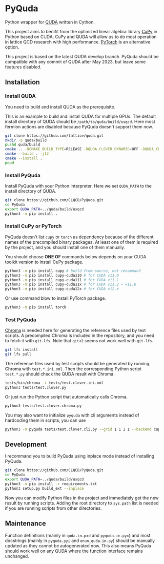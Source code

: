 # PyQuda

Python wrapper for [QUDA](https://github.com/lattice/quda) written in Cython.

This project aims to benifit from the optimized linear algebra library [CuPy](https://github.com/cupy/cupy) in Python based on CUDA. CuPy and QUDA will allow us to do most operation in lattice QCD research with high performance. [PyTorch](https://github.com/pytorch/pytorch) is an alternative option.

This project is based on the latest QUDA develop branch. PyQuda should be compatible with any commit of QUDA after May 2023, but leave some features disabled.

## Installation

### Install QUDA

You need to build and install QUDA as the prerequisite.

This is an example to build and install QUDA for multiple GPUs. The default install directory of QUDA should be `/path/to/quda/build/usqcd`. Here most fermion actions are disabled because PyQuda doesn't support them now.

```bash
git clone https://github.com/lattice/quda.git
mkdir -p quda/build
pushd quda/build
cmake .. -DCMAKE_BUILD_TYPE=RELEASE -DQUDA_CLOVER_DYNAMIC=OFF -DQUDA_CLOVER_RECONSTRUCT=OFF -DQUDA_DIRAC_DOMAIN_WALL=OFF -DQUDA_DIRAC_NDEG_TWISTED_CLOVER=OFF -DQUDA_DIRAC_NDEG_TWISTED_MASS=OFF -DQUDA_DIRAC_TWISTED_CLOVER=OFF -DQUDA_DIRAC_TWISTED_MASS=OFF -DQUDA_MULTIGRID=ON -DQUDA_MPI=ON -DQUDA_LAPLACE=ON
cmake --build . -j12
cmake --install .
popd
```

### Install PyQuda

Install PyQuda with your Python interpreter.
Here we set `QUDA_PATH` to the install directory of QUDA.

```bash
git clone https://github.com/CLQCD/PyQuda.git
cd PyQuda
export QUDA_PATH=../quda/build/usqcd
python3 -m pip install .
```

### Install CuPy or PyTorch

PyQuda doesn't list `cupy` or `torch` as dependency because of the different names of the precompiled binary packages. At least one of them is required by the project, and you should install one of them manually.

You should choose **ONE OF** commands below depends on your CUDA toolkit version to install CuPy package.

```bash
python3 -m pip install cupy # build from source, not recommand
python3 -m pip install cupy-cuda110 # for CUDA v11.0
python3 -m pip install cupy-cuda111 # for CUDA v11.1
python3 -m pip install cupy-cuda11x # for CUDA v11.2 ~ v11.8
python3 -m pip install cupy-cuda12x # for CUDA v12.x
```

Or use command blow to install PyTorch package.

```bash
python3 -m pip install torch
```

### Test PyQuda

[Chroma](https://github.com/JeffersonLab/chroma) is needed here for generating the reference files used by test scripts.
A precompiled Chroma is included in the repository, and you need to fetch it with `git-lfs`. Note that `git<2` seems not work well with `git-lfs`.

```bash
git lfs install
git lfs pull
```

The reference files used by test scripts should be generated by running Chroma with `test.*.ini.xml`. Then the corresponding Python script `test.*.py` should check the QUDA result with Chroma.

```bash
tests/bin/chroma -i tests/test.clover.ini.xml
python3 tests/test.clover.py
```

Or just run the Python script that automatically calls Chroma.

```bash
python3 tests/test.clover.chroma.py
```

You may also want to initialize `pyquda` with cli arguments instead of hardcoding them in scripts, you can use

```bash
python3 -m pyquda tests/test.clover.cli.py --grid 1 1 1 1 --backend cupy
```

## Development

I recommand you to build PyQuda using inplace mode instead of installing PyQuda.

```bash
git clone https://github.com/CLQCD/PyQuda.git
cd PyQuda
export QUDA_PATH=../quda/build/usqcd
python3 -m pip install -r requirements.txt
python3 setup.py build_ext --inplace
```

Now you can modify Python files in the project and immediately get the new result by running scripts. Adding the root directory to `sys.path` list is needed if you are running scripts from other directories.

## Maintenance

Function definitions (mainly in `quda.in.pxd` and `pyquda.in.pyx`) and most docstrings (mainly in `pyquda.pyi` and `enum_quda.in.py`) should be manually updated as they cannot be autogenerated now. This also means PyQuda should work well on any QUDA where the function interface remains unchanged.
